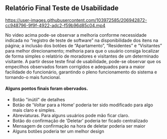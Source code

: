 ## Relatório Final Teste de Usabilidade 

https://user-images.githubusercontent.com/103972585/206942872-cc948796-9f9f-4922-adc2-f59b96d85c04.mp4

No vídeo acima pode-se observar a melhoria conforme necessidade indicada no “registro de teste de software” na disponibilidade dos itens na página; a inclusão dos botões de “Apartamento”, “Residentes” e “Visitantes” para melhor direcionamento; melhoria para que o usuário consiga localizar de forma simples o relatório de moradores e visitantes de um determinado visitante. 
A partir desse teste final de usabilidade, pode-se observar que os empecilhos observados foram corrigidos e adequados para a maior facilidade do funcionário, garantindo o pleno funcionamento do sistema e tornando-o mais funcional.

#### Alguns pontos finais foram obervados.

- Botão "inútil" de detalhes
- Botão de 'Voltar para a Home' poderia ter sido modificado para algo mais claro e simples. 
- Abreviaturas. Para alguns usuários pode mão ficar claro.
- Botão do confirmação de 'Deletar' poderia ter ficado centralizado
- Mensagem de confirmação na hora de deletar poderia ser maior
- Alguns botões poderia ter um melhor design 
